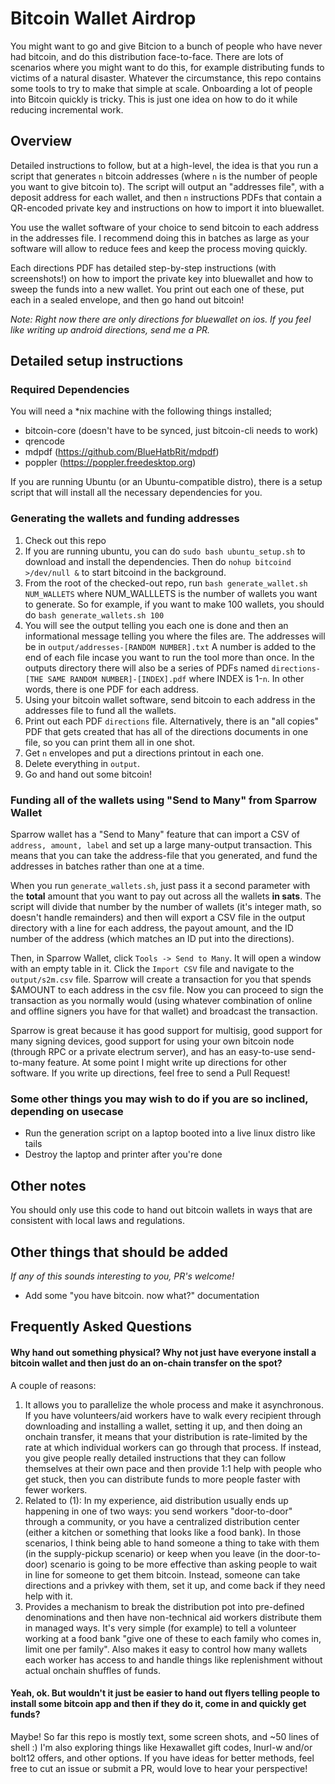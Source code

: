 # Bitcoin Wallet Airdrop

You might want to go and give Bitcion to a bunch of people who have never had bitcoin, and do this distribution face-to-face. There are lots of scenarios where you might want to do this, for example distributing funds to victims of a natural disaster. Whatever the circumstance, this repo contains some tools to try to make that simple at scale. Onboarding a lot of people into Bitcoin quickly is tricky. This is just one idea on how to do it while reducing incremental work.

## Overview

Detailed instructions to follow, but at a high-level, the idea is that you run a script that generates `n` bitcoin addresses (where `n` is the number of people you want to give bitcoin to). The script will output an "addresses file", with a deposit address for each wallet, and then `n` instructions PDFs that contain a QR-encoded private key and instructions on how to import it into bluewallet.

You use the wallet software of your choice to send bitcoin to each address in the addresses file. I recommend doing this in batches as large as your software will allow to reduce fees and keep the process moving quickly.

Each directions PDF has detailed step-by-step instructions (with screenshots!) on how to import the private key into bluewallet and how to sweep the funds into a new wallet. You print out each one of these, put each in a sealed envelope, and then go hand out bitcoin!

*Note: Right now there are only directions for bluewallet on ios. If you feel like writing up android directions, send me a PR.*

## Detailed setup instructions

### Required Dependencies
You will need a *nix machine with the following things installed;

- bitcoin-core (doesn't have to be synced, just bitcoin-cli needs to work)
- qrencode
- mdpdf (https://github.com/BlueHatbRit/mdpdf)
- poppler (https://poppler.freedesktop.org)

If you are running Ubuntu (or an Ubuntu-compatible distro), there is a setup script that will install all the necessary dependencies for you.

### Generating the wallets and funding addresses

1. Check out this repo
2. If you are running ubuntu, you can do `sudo bash ubuntu_setup.sh` to download and install the dependencies. Then do `nohup bitcoind >/dev/null &` to start bitcoind in the background.
3. From the root of the checked-out repo, run `bash generate_wallet.sh NUM_WALLETS` where NUM_WALLLETS is the number of wallets you want to generate. So for example, if you want to make 100 wallets, you should do `bash generate_wallets.sh 100`
4. You will see the output telling you each one is done and then an informational message telling you where the files are. The addresses will be in `output/addresses-[RANDOM NUMBER].txt` A number is added to the end of each file incase you want to run the tool more than once. In the outputs directory there will also be a series of PDFs named `directions-[THE SAME RANDOM NUMBER]-[INDEX].pdf` where INDEX is 1-`n`. In other words, there is one PDF for each address.
5. Using your bitcoin wallet software, send bitcoin to each address in the addresses file to fund all the wallets.
6. Print out each PDF `directions` file. Alternatively, there is an "all copies" PDF that gets created that has all of the directions documents in one file, so you can print them all in one shot.
7. Get `n` envelopes and put a directions printout in each one.
8. Delete everything in `output`.
9. Go and hand out some bitcoin!


### Funding all of the wallets using "Send to Many" from Sparrow Wallet

Sparrow wallet has a "Send to Many" feature that can import a CSV of `address, amount, label` and set up a large many-output transaction. This means that you can take the address-file that you generated, and fund the addresses in batches rather than one at a time.

When you run `generate_wallets.sh`, just pass it a second parameter with the **total** amount that you want to pay out across all the wallets **in sats**. The script will divide that number by the number of wallets (it's integer math, so doesn't handle remainders) and then will export a CSV file in  the output directory with a line for each address, the payout amount, and the ID number of the address (which matches an ID put into the directions).

Then, in Sparrow Wallet, click `Tools -> Send to Many`. It will open a window with an empty table in it. Click the `Import CSV` file and navigate to the `output/s2m.csv` file. Sparrow will create a transaction for you that spends $AMOUNT to each address in the csv file. Now you can proceed to sign the transaction as you normally would (using whatever combination of online and offline signers you have for that wallet) and broadcast the transaction.

Sparrow is great because it has good support for multisig, good support for many signing devices, good support for using your own bitcoin node (through RPC or a private electrum server), and has an easy-to-use send-to-many feature. At some point I might write up directions for other software. If you write up directions, feel free to send a Pull Request!

### Some other things you may wish to do if you are so inclined, depending on usecase

- Run the generation script on a laptop booted into a live linux distro like tails
- Destroy the laptop and printer after you're done


## Other notes

You should only use this code to hand out bitcoin wallets in ways that are consistent with local laws and regulations.

## Other things that should be added

*If any of this sounds interesting to you, PR's welcome!*

- Add some "you have bitcoin. now what?" documentation

## Frequently Asked Questions

#### Why hand out something physical? Why not just have everyone install a bitcoin wallet and then just do an on-chain transfer on the spot?
A couple of reasons: 
1. It allows you to parallelize the whole process and make it asynchronous. If you have volunteers/aid workers have to 
walk every recipient through downloading and installing a wallet, setting it up, and then doing an onchain transfer, it means
that your distribution is rate-limited by the rate at which individual workers can go through that process. If instead, you
give people really detailed instructions that they can follow themselves at their own pace and then provide 1:1 help with people
who get stuck, then you can distribute funds to more people faster with fewer workers. 
2. Related to (1): In my experience, aid distribution usually ends up happening in one of two ways: you send workers "door-to-door" through a community,
or you have a centralized distribution center (either a kitchen or something that looks like a food bank). In those scenarios, I think being able to hand someone
a thing to take with them (in the supply-pickup scenario) or keep when you leave (in the door-to-door) scenario is going to be more effective than asking people
to wait in line for someone to get them bitcoin. Instead, someone can take directions and a privkey with them, set it up, and come back if they need help with it.
3. Provides a mechanism to break the distribution pot into pre-defined denominations and then have non-technical aid workers distribute them in managed ways. 
It's very simple (for example) to tell a volunteer working at a food bank "give one of these to each family who comes in, limit one per family". Also makes it easy to 
control how many wallets each worker has access to and handle things like replenishment without actual onchain shuffles of funds. 

#### Yeah, ok. But wouldn't it just be easier to hand out flyers telling people to install some bitcoin app and then if they do it, come in and quickly get funds?
Maybe! So far this repo is mostly text, some screen shots, and ~50 lines of shell :)
I'm also exploring things like Hexawallet gift codes, lnurl-w and/or bolt12 offers, and other options. 
If you have ideas for better methods, feel free to cut an issue or submit a PR, would love to hear your perspective! 
